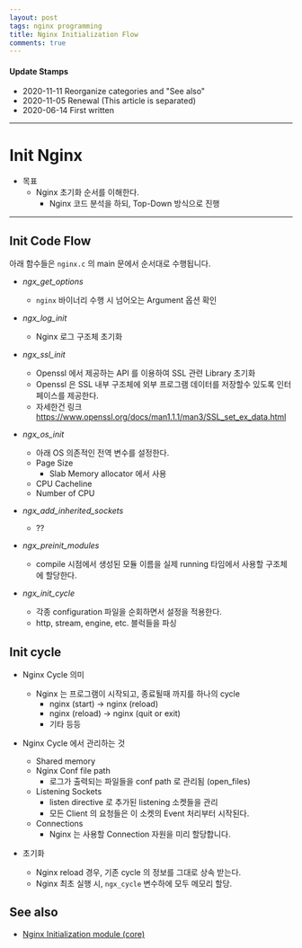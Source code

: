 ```yaml
---
layout: post
tags: nginx programming
title: Nginx Initialization Flow
comments: true
---
```



#### Update Stamps

* 2020-11-11 Reorganize categories and "See also"
* 2020-11-05 Renewal (This article is separated)
* 2020-06-14 First written


---

# Init Nginx


* 목표
    * Nginx 초기화 순서를 이해한다.
        * Nginx 코드 분석을 하되, Top-Down 방식으로 진행

---


## Init Code Flow

아래 함수들은 `nginx.c` 의 main 문에서 순서대로 수행됩니다.

* *ngx_get_options*
    * `nginx` 바이너리 수행 시 넘어오는 Argument 옵션 확인

* *ngx_log_init*
    * Nginx 로그 구조체 초기화

* *ngx_ssl_init*
    * Openssl 에서 제공하는 API 를 이용하여 SSL 관련 Library 초기화
    * Openssl 은 SSL 내부 구조체에 외부 프로그램 데이터를 저장할수
      있도록 인터페이스를 제공한다.
    * 자세한건 링크 https://www.openssl.org/docs/man1.1.1/man3/SSL_set_ex_data.html

* *ngx_os_init*
    * 아래 OS 의존적인 전역 변수를 설정한다.
    * Page Size 
        * Slab Memory allocator 에서 사용
    * CPU Cacheline
    * Number of CPU

* *ngx_add_inherited_sockets*
    * ??

* *ngx_preinit_modules*
    * compile 시점에서 생성된 모듈 이름을 실제 running 타임에서 사용할 구조체에
      할당한다.

* *ngx_init_cycle*
    * 각종 configuration 파일을 순회하면서 설정을 적용한다.
    * http, stream, engine, etc. 블럭들을 파싱


## Init cycle

* Nginx Cycle 의미
    * Nginx 는 프로그램이 시작되고, 종료될때 까지를 하나의 cycle
        * nginx (start) -> nginx (reload)
        * nginx (reload) -> nginx (quit or exit)
        * 기타 등등

* Nginx Cycle 에서 관리하는 것
    * Shared memory
    * Nginx Conf file path
        * 로그가 출력되는 파일들을 conf path 로 관리됨 (open_files)
    * Listening Sockets
        * listen directive 로 추가된 listening 소켓들을 관리
        * 모든 Client 의 요청들은 이 소켓의 Event 처리부터 시작된다.
    * Connections
        * Nginx 는 사용할 Connection 자원을 미리 할당합니다.


* 초기화
    * Nginx reload 경우, 기존 cycle 의 정보를 그대로 상속 받는다.
    * Nginx 최초 실행 시, `ngx_cycle` 변수하에 모두 메모리 할당.


## See also

* [Nginx Initialization module (core)](https://shlomo90.github.io/nginx/2020/06/14/nginx-init-module-core.html)
